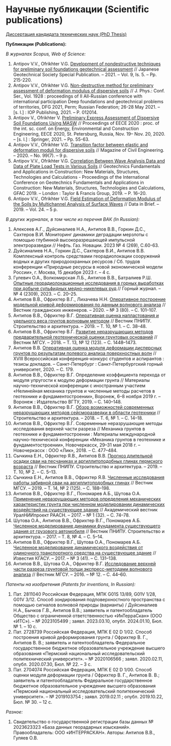 # Научные публикации (Scientific publications)
[Диссертация кандидата технических наук (PhD Thesis)](https://vniig.rushydro.ru/activities/podgotovka-kadrov-vysshey-kvalifikatsii/dissertatsionnyy-sovet/1404202166824/)

**Публикации (Publications):**

*В журналах Scopus, Web of Science:*
1. Antipov V.V., Ofrikhter V.G. [Development of nondestructive techniques for preliminary soil foundations geotechnical assessment](https://doi.org/10.3208/jgssp.v09.cpeg034) // Japanese Geotechnical Society Special Publication. – 2021. – Vol. 9, Is. 5. – Pp. 215-220.
2. Antipov V.V., Ofrikhter V.G. [Non-destructive method for preliminary assessment of deformation modulus of dispersive soils](https://iopscience.iop.org/article/10.1088/1742-6596/1928/1/012014) // J. Phys.: Conf. Ser., Vol. 1928 : proceedings of II All-Russian conference with international participation Deep foundations and geotechnical problems of territories, DFG 2021, Perm; Russian Federation; 26-28 May 2021. – [s. l.] : IOP Publishing, 2021. – P. 012014.
3. Antipov V., Ofrikhter V. [Preliminary Express Assessment of Dispersive Soil Foundations Using MASW](https://doi.org/10.1007/978-3-030-72404-7_6) // Proceedings of EECE 2020 : proc. of the int. sc. conf. on Energy, Environmental and Construction Engineering,  EECE 2020, St. Petersburg, Russia, Nov. 19– Nov. 20, 2020. – [s. l.] : Springer, 2021. – Pp. 55-63.
4. Antipov V.V., Ofrikhter V.G. [Transition factor between elastic and deformation moduli for dispersive soils](https://engstroy.spbstu.ru/en/article/2020.99.7/) // Magazine of Civil Engineering. – 2020. – No. 99(7). – 9 p.
5. Antipov V.V., Ofrikhter V.G. [Correlation Between Wave Analysis Data and Data of Plate Load Tests in Various Soils](https://www.taylorfrancis.com/chapters/edit/10.1201/9780429058882-4/correlation-wave-analysis-data-data-plate-load-tests-various-soils-antipov-ofrikhter) // Geotechnics Fundamentals and Applications in Construction: New Materials, Structures, Technologies and Calculations - Proceedings of the International Conference on Geotechnics Fundamentals and Applications in Construction: New Materials, Structures, Technologies and Calculations, GFAC 2019. – London : Taylor & Francis Group, 2019. – P. 16–20.
6. Antipov V.V., Ofrikhter V.G. [Field Estimation of Deformation Modulus of the Soils by Multichannel Analysis of Surface Waves](https://doi.org/10.1016/j.dib.2019.103974) // Data in Brief. – 2019. – Vol. 24. – 5 p.

*В других журналах, в том числе из перечня ВАК (In Russian):*
1. Алексеев А.Г., Дуйсиналиев Н.А., Антипов В.В., Горкин Д.С., Сахтеров В.И. Мониторинг динамики деградации мерзлоты с помощью глубинной высокоразрешающей импульсной электроразведки // Нефть. Газ. Новации. 2023 № 4 (269), С.60-63.
2. Дуйсиналиев Н.А., Горкин Д.С., Сахтеров В.И., Антипов В.В. Комплексный контроль средствами георадиолокации сооружений водных и других природоохранных ресурсов / Сб. трудов конференции «Природные ресурсы в новой экономической модели России», г. Москва, 15 декабря 2023 г. – 4 с.
3. Гулевич О.А., Волкомирская Л.Б., Антипов В.В., Батралиев Р.Ш. [Опытные георадиолокационные исследования в горных выработках при добыче сульфидных медно-никелевых руд](https://doi.org/10.17580/gzh.2023.04.04) // Горный журнал. – № 4 (2309), 2023. – С. 20–25.
4. Антипов В.В., Офрихтер В.Г., Лихачева Н.Н. [Оперативное построение модельной кривой деформирования по данным волнового анализа](https://doi.org/10.23968/1999-5571-2020-17-3-101-107) // Вестник гражданских инженеров. – 2020. – № 3 (80). – С. 101–107.
5. Антипов В.В., Офрихтер В.Г. [Оперативная оценка напластования и удельного веса грунтов волновым методом](https://www.researchgate.net/publication/333608328_Express_assessment_of_soil_strata_and_of_soil_unit_weight_by_wave_analysis) // Вестник ПНИПУ. Строительство и архитектура. – 2019. – Т. 10, № 1. – С. 38–48.
6. Антипов В.В., Офрихтер В.Г. [Развитие неразрушающих методов предварительной геотехнической оценки грунтовых оснований](http://doi.org/10.22227/1997-0935.2018.12.1448-1473) // Вестник МГСУ. – 2018. – Т. 13, № 12 (123). – С. 1448–1473.
7. Антипов В.В. [Оперативная оценка модуля деформации дисперсных грунтов по результатам полевого анализа поверхностных волн](http://elibrary.udsu.ru/xmlui/bitstream/handle/123456789/19874/64.pdf?sequence=1) // XVIII Всероссийская конференция-конкурс студентов и аспирантов : тезисы докладов. – Санкт-Петербург : Санкт-Петербургский горный университет, 2020. – С. 179.
8.	Антипов В.В., Офрихтер В.Г. Определение коэффициента перехода от модуля упругости к модулю деформации грунта // Материалы научно-технической конференции с иностранным участием «Нелинейная механика грунтов и численные методы расчетов в геотехнике и фундаментостроении», Воронеж, 6–8 ноября 2019 г. – Воронеж : Издательство ВГТУ, 2019. – С. 140–148.
9.	Антипов В.В., Офрихтер В.Г. [Обзор возможностей современных неразрушающих методов сейсморазведки в области геотехники](https://doi.org/10.29039/article_5abc8ce2451b85.80605140) // Строительство и архитектура. – 2018. – Т. 6, № 1. – С. 14–18.
10.	Антипов В.В., Офрихтер В.Г. Современные неразрушающие методы исследования верхней части разреза // Механика грунтов в геотехнике и фундаментостроении : Материалы международной научно-технической конференции «Механика грунтов в геотехнике и фундаментостроении», Новочеркасск, 29–31 мая 2018 г. – Новочеркасск : ООО «Лик», 2018. – С. 477–484.
11.	Сычкина Е.Н., Офрихтер Я.В., Антипов В.В. [Прогноз длительной осадки сваи на песчаниках и аргиллитоподобных глинах пермского возраста](https://doi.org/10.15593/2224-9826/2019.2.01) // Вестник ПНИПУ. Строительство и архитектура. – 2019. – Т. 10, № 2. – С. 5–13.
12.	Сычкина Е.Н., Антипов В.В., Офрихтер Я.В. [Численные исследования работы забивной сваи на аргиллитоподобных глинах](http://doi.org/10.22227/1997-0935.2019.2.188-198) // Вестник МГСУ. – 2019. – Т. 14, № 2 (125). – С. 188–198.
13.	Антипов В.В., Офрихтер В.Г., Пономарев А.Б., Шутова О.А. [Применение неразрушающих методов определения механических характеристик грунта при численном моделировании динамических воздействий на существующее здание](https://uniip.ru/wp-content/uploads/2018/12/14_1_2017_st.pdf) // Академический вестник УралНИИпроект РААСН. – 2017. – № 1 (32). – С. 74–78.
14.	Шутова О.А., Антипов В.В., Офрихтер В.Г., Пономарев А.Б. [Численное моделирование динамики фундамента существующего здания от грузового автомобиля](https://doi.org/10.15593/2224-9826/2017.4.01) // Вестник ПНИПУ. Строительство и архитектура. – 2017. – Т. 8, № 4. – С. 5–14.
15.	Антипов В.В., Офрихтер В.Г., Шутова О.А., Пономарев А.Б. [Численное моделирование динамического воздействия от одиночного транспортного средства на существующее здание](https://www.researchgate.net/publication/322762263_NUMERICAL_MODELLING_OF_DYNAMIC_OF_FOUNDATION_OF_EXISTING_BUILDING_CARGO_VEHICLE) // Известия КГАСУ. – 2017. – № 3 (41). – С. 131–138.
16.	Антипов В.В., Шутова О.А., Офрихтер В.Г. [Исследование верхней части разреза грунтовой толщи экспресс-методами волнового анализа](http://doi.org/10.22227/1997-0935.2016.12.44-60) // Вестник МГСУ. – 2016. – № 12. – С. 44–60.

*Патенты на изобретения (Patents for inventions, In Russian):*
1.  Пат. 2811040 Российская Федерация, МПК G01S 13/89, G01V 1/28, G01V 3/12. Способ зондирования подповерхностного пространства с помощью сигналов волновой природы (варианты) / Дуйсиналиев Н.А., Бычков Г.В., Антипов В.В.; заявитель и патентообладатель Общество с ограниченной ответственностью «ИнТерраСкан» (ООО «ИТС»). – № 2023105499 ; заявл. 2023.03.10, опубл. 2024.01.10, Бюл. № 1. – 10 с.
2.	Пат. 2728739 Российская Федерация, МПК E 02 D 1/02. Способ построения кривой деформирования грунта / Офрихтер В. Г., Антипов В. В.; заявитель и патентообладатель Федеральное государственное бюджетное образовательное учреждение высшего образования «Пермский национальный исследовательский политехнический университет». – № 2020106566 ; заявл. 2020.02.11, опубл. 2020.07.30, Бюл. № 22. – 3 с.
3.	Пат. 2704074 Российская Федерация, МПК E 02 D 1/00. Способ оценки модуля деформации грунта / Офрихтер В. Г., Антипов В. В.; заявитель и патентообладатель Федеральное государственное бюджетное образовательное учреждение высшего образования «Пермский национальный исследовательский политехнический университет». – № 2019103754 ; заявл. 2019.02.11 ; опубл. 2019.10.22, Бюл. № 30. – 12 с.

*Разное:*
1.	Свидетельство о государственной регистрации базы данных № 2023623323 «База данных георадарных изысканий». Правообладатель: ООО «ИНТЕРРАСКАН». Авторы: Антипов В.В., Гуляев О.В.
